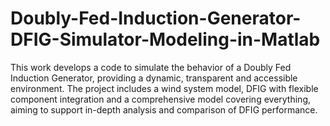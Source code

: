 # Doubly-Fed-Induction-Generator-DFIG-Simulator-Modeling-in-Matlab
This work develops a code to simulate the behavior of a Doubly Fed Induction Generator, providing a dynamic, transparent and accessible environment. The project includes a wind system model, DFIG with flexible component integration and a comprehensive model covering everything, aiming to support in-depth analysis and comparison of DFIG performance.
